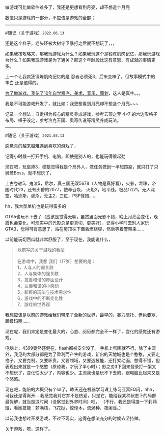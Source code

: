 

做游戏可比做软件难多了，我还是更想看到月亮，却不想造个月亮


数值只是游戏的一部分，不应该是游戏的全部；

----------------------------

#随记（关于游戏）`2022.06.13`

还是这个样子，老头环被大树守卫暴打之后就不想玩了，，，

如果我按攻略来，那我玩游戏为什么？如果我玩这个是锻炼肌肉记忆，那我玩游戏为什么？如果我玩游戏是为了通关？那这个年龄段比这有意思、有成就的事情更多。

上一个让我疯狂锻炼肌肉记忆的是 忍者必须死3，后来变味了。但故事模式中的 隼白 还是值得的。

[为了做游戏，我花了10年自学程序、美术、音乐、策划](https://www.bilibili.com/video/BV11T4y1J7Lk)，这人是真牛。。。

我是不可能游戏开发了，就比如：我更想看到月亮却不想造个月亮~~~

记录一个想法：自走棋为核心的精灵养成游戏，参考云顶之弈 4×7 的六边形格子布局、棋子设定，参考洛克王国、奥奇传说等精灵养成玩法。

--------------------------


#随记（关于游戏）`2021.03.13`

感觉真的越来越难遇到喜欢的游戏了，

记得小时候一打开手机、电脑，即使是别人的，也能玩得很起劲

现在吧，玩巫师3，硬是觉得我是个局外人，做任务做到一半想跑路，就只打了只狮鹫Boss，就不想玩了，

上古卷轴5，鬼泣5，尼尔，真三国无双5678（人物是真好看），火影，龙珠，帝国时代23，还有头昏的2077，使命召唤，
火炬2，地平线，极品17/21，无人深空，哈迪斯，虐杀，无主2，三位，PSP怪猎……

hh，我大型单机也是玩得蛮多的

GTA5也玩不下去了（应该是觉得无聊，虽然里面光影不错，晚上月亮会变化，晚霞也会变化，可现实中的光影总是更真切、更美好），记得小学时去别人家玩GTA3，觉得可有意思了，站在房顶往下面丢燃烧弹，然后等着警察来……

以前能玩切西瓜就非常舒服了，至于现在，我能说什么，

>以前写的关于游戏的看法<br/>
><br/>
>在游戏中，我想 我们（17岁）想要的是：<br/>
>1，人与人的弱关联<br/>
>2，人与集体的强关联<br/>
>3，友善和谐的界面设计<br/>
>4，友善和谐的小感动<br/>
>5，新颖的玩法与技术需求性<br/>
>6，游戏中的不断变化性<br/>
>7，游戏的世界观

我想应该是以前的游戏给我们带来了全新的世界，最早的，暴力摩托、赤色要塞、超级玛丽……

现在呢，我们肯定是变化最大的，心态、阅历都完全不一样了，变化的感觉还有游戏，

电脑上，4399竟然还健在，flash都被安全没了。
手机上氛围就不行，除了主流外，我见的大部分都是为了盈利而产生的游戏，新出的天地城也是个憨憨，又要走格子，又要克制，又要职责，又要领域，又要选技能，还打架动画，想得不错，但表现出来就是一个憨憨（原谅我，才玩了半小时）；影之刃3下回来登录打一架又不想玩了，变化性太少了，内容也少。主流我也是玩不下去的，跟电脑比起来又是个憨憨。

现在吧，能陪的大概只有个lol了，昨天还在机器学习课上练习亚索EQ闪，hhh，可我还是得离开…
我感觉我对它并不是热爱，只是它，能给我某种状态下的局部最优解，就当是混时间（没察觉到外界时间）吧，
（不行，我还是得提一下莉莉娅，看她技能：梦满枝，飞花挞，惊惶木，流涡种，夜阑谣。）

以前我也想过开发游戏，不过不现实，这得在想法充分的时候去坚持做。

关于游戏，嗯，这样了。